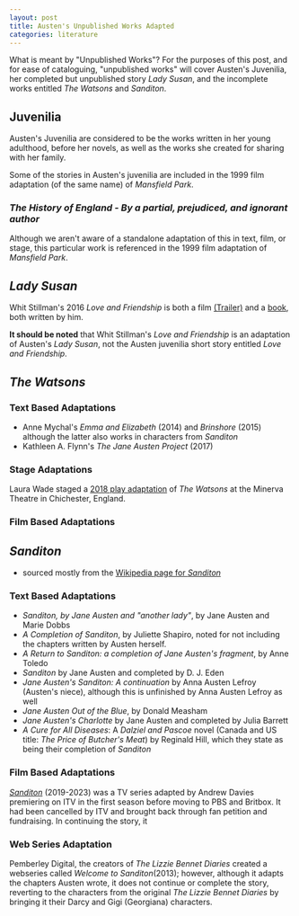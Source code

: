 ```yaml
---
layout: post
title: Austen's Unpublished Works Adapted
categories: literature
---
```


What is meant by "Unpublished Works"? For the purposes of this post, and for ease of cataloguing, "unpublished works" will cover Austen's Juvenilia, her completed but unpublished story *Lady Susan*, and the incomplete works entitled *The Watsons* and *Sanditon*. 

## Juvenilia

Austen's Juvenilia are considered to be the works written in her young adulthood, before her novels, as well as the works she created for sharing with her family. 

Some of the stories in Austen's juvenilia are included in the 1999 film adaptation (of the same name) of *Mansfield Park*.

### *The History of England - By a partial, prejudiced, and ignorant author*

Although we aren't aware of a standalone adaptation of this in text, film, or stage, this particular work is referenced in the 1999 film adaptation of *Mansfield Park*.


## *Lady Susan*

Whit Stillman's 2016 *Love and Friendship* is both a film <a href="https://www.youtube.com/watch?v=8MaSK3POHI0" target="_blank">(Trailer)</a> and a <a href="https://www.barnesandnoble.com/w/love-friendship-whit-stillman/1123252664?ean=9780316294157" target="_blank">book</a>, both written by him.

**It should be noted** that Whit Stillman's *Love and Friendship* is an adaptation of Austen's *Lady Susan*, not the Austen juvenilia short story entitled *Love and Friendship*. 


## *The Watsons*

### Text Based Adaptations
<ul>
<li>Anne Mychal's <i>Emma and Elizabeth</i> (2014) and <i>Brinshore</i> (2015) although the latter also works in characters from <i>Sanditon</i></li>
<li>Kathleen A. Flynn's <i>The Jane Austen Project</i> (2017)</li>
</ul>

### Stage Adaptations

Laura Wade staged a <a href="https://en.wikipedia.org/wiki/The_Watsons_(play)" target="_blank">2018 play adaptation</a> of <i>The Watsons</i> at the Minerva Theatre in Chichester, England.  

### Film Based Adaptations


## *Sanditon*
- sourced mostly from the <a href="https://en.wikipedia.org/wiki/Sanditon" target="_blank">Wikipedia page for *Sanditon*</a>
### Text Based Adaptations
  <ul>
    <li><i>Sanditon, by Jane Austen and "another lady"</i>, by Jane Austen and Marie Dobbs</li>
    <li><i>A Completion of Sanditon</i>, by Juliette Shapiro, noted for not including the chapters written by Austen herself.</li>
    <li><i>A Return to Sanditon: a completion of Jane Austen's fragment</i>, by Anne Toledo</li>
    <li><i>Sanditon</i> by Jane Austen and completed by D. J. Eden
    <li><i>Jane Austen's Sanditon: A continuation</i> by Anna Austen Lefroy (Austen's niece), although this is unfinished by Anna Austen Lefroy as well</li>
    <li><i>Jane Austen Out of the Blue</i>, by Donald Measham</li>
    <li><i>Jane Austen's Charlotte</i> by Jane Austen and completed by Julia Barrett</li>
    <li><i>A Cure for All Diseases</i>: A <i>Dalziel and Pascoe</i> novel (Canada and US title: <i>The Price of Butcher's Meat</i>) by Reginald Hill, which they state as being their completion of <i>Sanditon</i></li></ul>
    

### Film Based Adaptations
<a href="https://www.amazon.com/Episode-8/dp/B082FSN986/ref=sr_1_4?crid=3LD5TCQ58EB8F&keywords=sanditon&qid=1682648031&sprefix=sandi%2Caps%2C910&sr=8-4" target="_blank">*Sanditon*</a> (2019-2023) was a TV series adapted by Andrew Davies premiering on ITV in the first season before moving to PBS and Britbox. It had been cancelled by ITV and brought back through fan petition and fundraising. In continuing the story, it 

### Web Series Adaptation

Pemberley Digital, the creators of <i>The Lizzie Bennet Diaries</i> created a webseries called <i>Welcome to Sanditon</i>(2013); however, although it adapts the chapters Austen wrote, it does not continue or complete the story, reverting to the characters from the original <i>The Lizzie Bennet Diaries</i> by bringing it their Darcy and Gigi (Georgiana) characters.

